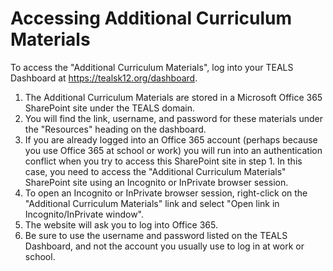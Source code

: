 # Accessing Additional Curriculum Materials

To access the "Additional Curriculum Materials", log into your TEALS Dashboard at <https://tealsk12.org/dashboard>.  

1. The Additional Curriculum Materials are stored in a Microsoft Office 365 SharePoint site under the TEALS domain.
2. You will find the link, username, and password for these materials under the "Resources" heading on the dashboard.
3. If you are already logged into an Office 365 account (perhaps because you use Office 365 at school or work) you will run into an authentication conflict when you try to access this SharePoint site in step 1. In this case, you need to access the "Additional Curriculum Materials" SharePoint site using an Incognito or InPrivate browser session.
4. To open an Incognito or InPrivate browser session, right-click on the "Additional Curriculum Materials" link and select "Open link in Incognito/InPrivate window".
5. The website will ask you to log into Office 365.
6. Be sure to use the username and password listed on the TEALS Dashboard, and not the account you usually use to log in at work or school.
